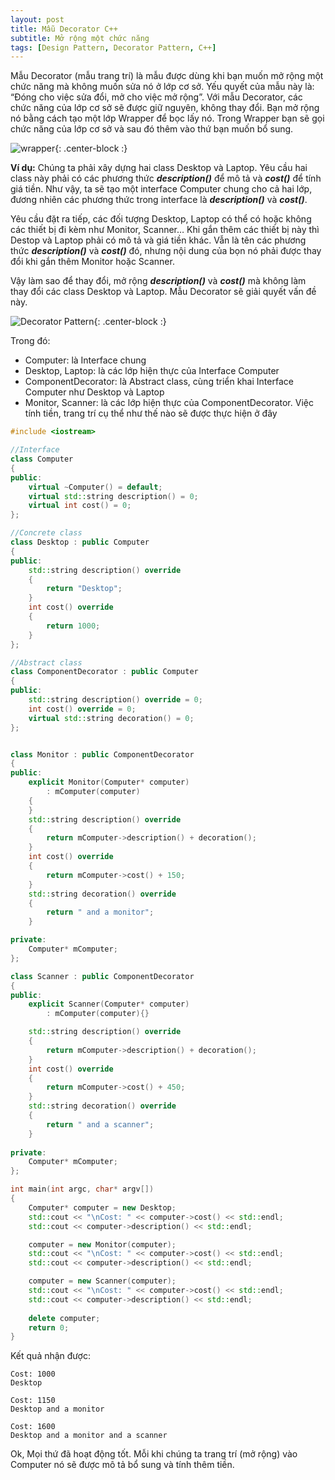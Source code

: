 ```yaml
---
layout: post
title: Mẫu Decorator C++
subtitle: Mở rộng một chức năng
tags: [Design Pattern, Decorator Pattern, C++]
---
```


Mẫu Decorator (mẫu trang trí) là mẫu được dùng khi bạn muốn mở rộng một chức năng mà không muốn sửa nó ở lớp cơ sở. Yếu quyết của mẫu này là: “Đóng cho việc sửa đổi, mở cho việc mở rộng”. Với mẫu Decorator, các chức năng của lớp cơ sở sẽ được giữ nguyên, không thay đổi. Bạn mở rộng nó bằng cách tạo một lớp Wrapper để bọc lấy nó. Trong Wrapper bạn sẽ gọi chức năng của lớp cơ sở và sau đó thêm vào thứ bạn muốn bổ sung.

![wrapper](https://github.com/bachns/bachns.github.io/blob/master/img/wrapper.png?raw=true){: .center-block :}

**Ví dụ:** Chúng ta phải xây dựng hai class Desktop và Laptop. Yêu cầu hai class này phải có các phương thức ***description()*** để mô tả và ***cost()*** để tính giá tiền. Như vậy, ta sẽ tạo một interface Computer chung cho cả hai lớp, đương nhiên các phương thức trong interface là ***description()*** và ***cost()***.

Yêu cầu đặt ra tiếp, các đối tượng Desktop, Laptop có thể có hoặc không các thiết bị đi kèm như Monitor, Scanner… Khi gắn thêm các thiết bị này thì Destop và Laptop phải có mô tả và giá tiền khác. Vẫn là tên các phương thức ***description()*** và ***cost()*** đó, nhưng nội dung của bọn nó phải được thay đổi khi gắn thêm Monitor hoặc Scanner.

Vậy làm sao để thay đổi, mở rộng ***description()*** và ***cost()*** mà không làm thay đổi các class Desktop và Laptop. Mẫu Decorator sẽ giải quyết vấn đề này.

![Decorator Pattern](https://github.com/bachns/bachns.github.io/blob/master/img/decorator-pattern.png?raw=true){: .center-block :}

Trong đó:
* Computer: là Interface chung
* Desktop, Laptop: là các lớp hiện thực của Interface Computer
* ComponentDecorator: là Abstract class, cùng triển khai Interface Computer như Desktop và Laptop
* Monitor, Scanner: là các lớp hiện thực của ComponentDecorator. Việc tính tiền, trang trí cụ thể như thế nào sẽ được thực hiện ở đây

```cpp
#include <iostream>

//Interface
class Computer
{
public:
	virtual ~Computer() = default;
	virtual std::string description() = 0;
	virtual int cost() = 0;
};

//Concrete class
class Desktop : public Computer
{
public:
	std::string description() override
	{
		return "Desktop";
	}
	int cost() override
	{
		return 1000;
	}
};

//Abstract class
class ComponentDecorator : public Computer
{
public:
	std::string description() override = 0;
	int cost() override = 0;
	virtual std::string decoration() = 0;
};


class Monitor : public ComponentDecorator
{
public:
	explicit Monitor(Computer* computer)
		: mComputer(computer)
	{
	}
	std::string description() override
	{
		return mComputer->description() + decoration();
	}
	int cost() override
	{
		return mComputer->cost() + 150;
	}
	std::string decoration() override
	{
		return " and a monitor";
	}

private:
	Computer* mComputer;
};

class Scanner : public ComponentDecorator
{
public:
	explicit Scanner(Computer* computer)
		: mComputer(computer){}

	std::string description() override
	{
		return mComputer->description() + decoration();
	}
	int cost() override
	{
		return mComputer->cost() + 450;
	}
	std::string decoration() override
	{
		return " and a scanner";
	}
	
private:
	Computer* mComputer;
};

int main(int argc, char* argv[])
{
	Computer* computer = new Desktop;
	std::cout << "\nCost: " << computer->cost() << std::endl;
	std::cout << computer->description() << std::endl;

	computer = new Monitor(computer);
	std::cout << "\nCost: " << computer->cost() << std::endl;
	std::cout << computer->description() << std::endl;

	computer = new Scanner(computer);
	std::cout << "\nCost: " << computer->cost() << std::endl;
	std::cout << computer->description() << std::endl;
	
	delete computer;
	return 0;
}
```

Kết quả nhận được:

```console
Cost: 1000
Desktop
 
Cost: 1150
Desktop and a monitor
 
Cost: 1600
Desktop and a monitor and a scanner
```

Ok, Mọi thứ đã hoạt động tốt. Mỗi khi chúng ta trang trí (mở rộng) vào Computer nó sẽ được mô tả bổ sung và tính thêm tiền. 
